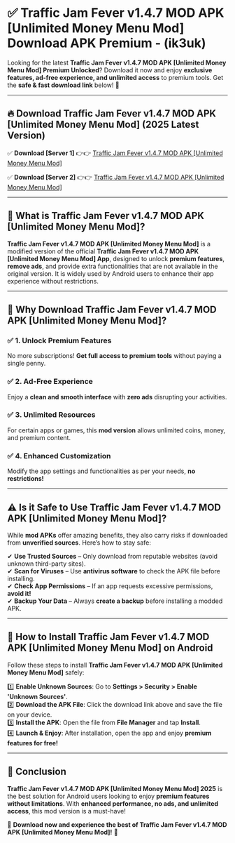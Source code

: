 
# ✅ Traffic Jam Fever v1.4.7 MOD APK [Unlimited Money Menu Mod] Download APK Premium -  (ik3uk) 

Looking for the latest **Traffic Jam Fever v1.4.7 MOD APK [Unlimited Money Menu Mod] Premium Unlocked**? Download it now and enjoy **exclusive features, ad-free experience, and unlimited access** to premium tools. Get the **safe & fast download link** below! 🚀

---

## 🔥 Download Traffic Jam Fever v1.4.7 MOD APK [Unlimited Money Menu Mod] (2025 Latest Version)

✅ **Download [Server 1]** 👉👉 [Traffic Jam Fever v1.4.7 MOD APK [Unlimited Money Menu Mod] ](https://apkcomod.com?title=Traffic_Jam_Fever_v1.4.7_MOD_APK_[Unlimited_Money_Menu_Mod])  

✅ **Download [Server 2]** 👉👉 [Traffic Jam Fever v1.4.7 MOD APK [Unlimited Money Menu Mod] ](https://apkcomod.com?title=Traffic_Jam_Fever_v1.4.7_MOD_APK_[Unlimited_Money_Menu_Mod])  


---

## 📌 What is Traffic Jam Fever v1.4.7 MOD APK [Unlimited Money Menu Mod]?

**Traffic Jam Fever v1.4.7 MOD APK [Unlimited Money Menu Mod]** is a modified version of the official **Traffic Jam Fever v1.4.7 MOD APK [Unlimited Money Menu Mod] App**, designed to unlock **premium features**, **remove ads**, and provide extra functionalities that are not available in the original version. It is widely used by Android users to enhance their app experience without restrictions.

---

## 🌟 Why Download Traffic Jam Fever v1.4.7 MOD APK [Unlimited Money Menu Mod]?

### ✅ 1. Unlock Premium Features
No more subscriptions! **Get full access to premium tools** without paying a single penny.

### ✅ 2. Ad-Free Experience
Enjoy a **clean and smooth interface** with **zero ads** disrupting your activities.

### ✅ 3. Unlimited Resources
For certain apps or games, this **mod version** allows unlimited coins, money, and premium content.

### ✅ 4. Enhanced Customization
Modify the app settings and functionalities as per your needs, **no restrictions!**

---

## ⚠️ Is it Safe to Use Traffic Jam Fever v1.4.7 MOD APK [Unlimited Money Menu Mod]?

While **mod APKs** offer amazing benefits, they also carry risks if downloaded from **unverified sources**. Here’s how to stay safe:

✔ **Use Trusted Sources** – Only download from reputable websites (avoid unknown third-party sites).  
✔ **Scan for Viruses** – Use **antivirus software** to check the APK file before installing.  
✔ **Check App Permissions** – If an app requests excessive permissions, **avoid it!**  
✔ **Backup Your Data** – Always **create a backup** before installing a modded APK.

---

## 📲 How to Install Traffic Jam Fever v1.4.7 MOD APK [Unlimited Money Menu Mod] on Android

Follow these steps to install **Traffic Jam Fever v1.4.7 MOD APK [Unlimited Money Menu Mod]** safely:

1️⃣ **Enable Unknown Sources**: Go to **Settings > Security > Enable 'Unknown Sources'**.  
2️⃣ **Download the APK File**: Click the download link above and save the file on your device.  
3️⃣ **Install the APK**: Open the file from **File Manager** and tap **Install**.  
4️⃣ **Launch & Enjoy**: After installation, open the app and enjoy **premium features for free!**

---

## 🚀 Conclusion

**Traffic Jam Fever v1.4.7 MOD APK [Unlimited Money Menu Mod] 2025** is the best solution for Android users looking to enjoy **premium features without limitations**. With **enhanced performance, no ads, and unlimited access**, this mod version is a must-have!

🔻 **Download now and experience the best of Traffic Jam Fever v1.4.7 MOD APK [Unlimited Money Menu Mod]!** 🔻

